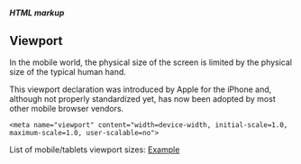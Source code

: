 ##### HTML markup
## Viewport

<p>In the mobile world, the physical size of the screen is limited by the physical size of the typical human hand.</p>
<p>This viewport declaration was introduced by Apple for the iPhone and, although not properly standardized yet, has now been
adopted by most other mobile browser vendors.</p>

```
<meta name="viewport" content="width=device-width, initial-scale=1.0, maximum-scale=1.0, user-scalable=no">
```

List of mobile/tablets viewport sizes: [Example](http://i-skool.co.uk/mobile-development/web-design-for-mobiles-and-tablets-viewport-sizes/)